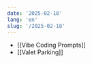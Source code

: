 ```yaml
---
date: '2025-02-18'
lang: 'en'
slug: '/2025-02-18'
---
```


- [[Vibe Coding Prompts]]
- [[Valet Parking]]
